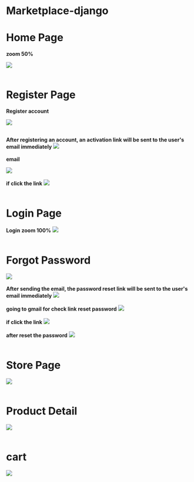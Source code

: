 # Marketplace-django

<h1>Home Page</h1>
<b>zoom 50%</b>
<p>
  <img src="https://user-images.githubusercontent.com/95455444/194714615-abd4f9e1-5168-439d-b093-71e6674fe325.png"><br><br>
</p>

<h1>Register Page</h1>

<b>Register account</b>
<p> 
  <img src="https://user-images.githubusercontent.com/95455444/194714703-c1bb7d16-4252-4f8f-83df-3beb2fc4db52.png"><br><br>

  <b>After registering an account, an activation link will be sent to the user's email immediately</b>
    <img src="https://user-images.githubusercontent.com/95455444/194714832-00ea3b31-549f-4369-967e-5d9205fcbdbe.png"><br><br>
  <b>email</b>

  <img src="https://user-images.githubusercontent.com/95455444/194714857-346c264f-c116-4d40-b631-d32ec9a3d788.png"><br><br>
  <b>if click the link</b>
  <img src="https://user-images.githubusercontent.com/95455444/194714907-5fe452fc-9c7a-4bc2-ae29-c92e76432b30.png"><br><br>
  </p>
  <h1>Login Page</h1>
  <p>
  <b>Login</b>
  <b>zoom 100%</b>
  <img src="https://user-images.githubusercontent.com/95455444/194714739-be1ceb44-dcb3-4790-a9c9-263022293a12.png"><br><br>
</p>

<h1>Forgot Password</h1>
<p>
  <img src="https://user-images.githubusercontent.com/95455444/194714967-82202a49-108e-444a-b9f7-a1211e6700ad.png"> <br><br>
  <b>After sending the email, the password reset link will be sent to the user's email immediately</b>
  <img src="https://user-images.githubusercontent.com/95455444/194715002-08a43566-f589-412a-b910-912752ea247b.png"> <br><br>
  <b>going to gmail for check link reset password</b>
  <img src="https://user-images.githubusercontent.com/95455444/194715072-b9f002a3-8c6a-4fd1-b9eb-28e562714daf.png"> <br><br>
  <b>if click the link</b>
  <img src="https://user-images.githubusercontent.com/95455444/194715064-7be11325-6505-4445-826a-89b3c5bac501.png"> <br><br>
  <b>after reset the password</b>
  <img src="https://user-images.githubusercontent.com/95455444/194715132-880ec3e5-bc66-43c4-8a92-891bc2d068c3.png"> <br><br>
</p>

<h1>Store Page</h1>
<p>
<img src="https://user-images.githubusercontent.com/95455444/194714639-4bd36b19-ec1b-4bcd-a5eb-b5cf17824de6.png"> <br><br>

<h1>Product Detail</h1>
<img src="https://user-images.githubusercontent.com/95455444/194714659-094341e3-f42d-4bfd-9d94-1e273e3dbc70.png"> <br><br>
</p>
<h1>cart</h1>
<p>
<img src="https://user-images.githubusercontent.com/95455444/194714676-105925bb-a1ad-4565-a2ef-26f62a78562f.png"> <br><br>
</p>


            
    

